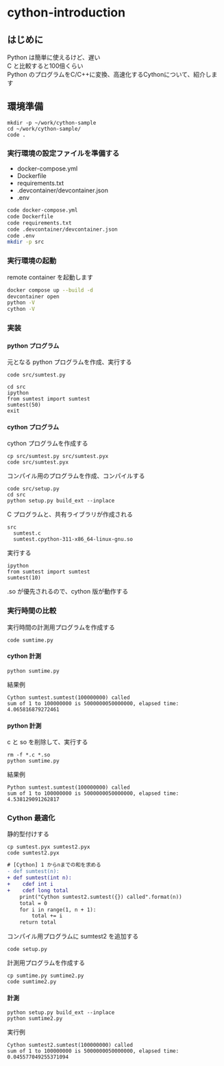 # cython-introduction

## はじめに

Python は簡単に使えるけど、遅い  
C と比較すると100倍くらい  
Python のプログラムをC/C++に変換、高速化するCythonについて、紹介します  

## 環境準備

```
mkdir -p ~/work/cython-sample
cd ~/work/cython-sample/
code .
```

### 実行環境の設定ファイルを準備する
- docker-compose.yml
- Dockerfile
- requirements.txt
- .devcontainer/devcontainer.json
- .env

```bash
code docker-compose.yml
code Dockerfile
code requirements.txt
code .devcontainer/devcontainer.json
code .env
mkdir -p src
```

### 実行環境の起動

remote container を起動します

```bash
docker compose up --build -d
devcontainer open
python -V
cython -V
```

### 実装

#### python プログラム

元となる python プログラムを作成、実行する

```
code src/sumtest.py

cd src
ipython
from sumtest import sumtest
sumtest(50)
exit
```

#### cython プログラム

cython プログラムを作成する

```
cp src/sumtest.py src/sumtest.pyx
code src/sumtest.pyx
```

コンパイル用のプログラムを作成、コンパイルする

```
code src/setup.py
cd src
python setup.py build_ext --inplace
```

C プログラムと、共有ライブラリが作成される

```
src
  sumtest.c
  sumtest.cpython-311-x86_64-linux-gnu.so
```

実行する

```
ipython
from sumtest import sumtest
sumtest(10)
```

.so が優先されるので、cython 版が動作する

### 実行時間の比較

実行時間の計測用プログラムを作成する

```
code sumtime.py
```

#### cython 計測

```
python sumtime.py
```

結果例

```
Cython sumtest.sumtest(100000000) called
sum of 1 to 100000000 is 5000000050000000, elapsed time: 4.065816879272461
```

#### python 計測

c と so を削除して、実行する
```
rm -f *.c *.so
python sumtime.py
```

結果例

```
Python sumtest.sumtest(100000000) called
sum of 1 to 100000000 is 5000000050000000, elapsed time: 4.538129091262817
```

### Cython 最適化

静的型付けする

```
cp sumtest.pyx sumtest2.pyx
code sumtest2.pyx
```
```diff
# [Cython] 1 からnまでの和を求める
- def sumtest(n):
+ def sumtest(int n):
+    cdef int i
+    cdef long total
    print("Cython sumtest2.sumtest({}) called".format(n))
    total = 0
    for i in range(1, n + 1):
        total += i
    return total
```
コンパイル用プログラムに sumtest2 を追加する
```
code setup.py
```

計測用プログラムを作成する
```
cp sumtime.py sumtime2.py
code sumtime2.py
```

#### 計測

```
python setup.py build_ext --inplace
python sumtime2.py
```

実行例

```
Cython sumtest2.sumtest(100000000) called
sum of 1 to 100000000 is 5000000050000000, elapsed time: 0.045577049255371094
```






